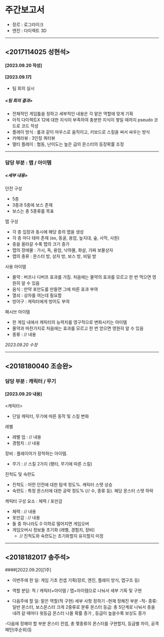 # 주간보고서
- 장르 : 로그라이크
- 엔진 : 다이렉트 3D

---
## <2017114025 성현석>
#### [2023.09.20 작성]

#### [2023.09.17]
- 팀 회의 실시
##### <팀 회의 결과>
- 전체적인 게임틀을 정하고 세부적인 내용은 각 맡은 역할에 맞게 기획
- 아직 다이렉트X 12에 대한 지식이 부족하여 충분한 지식이 쌓일 때까지 pseudo 코드로 코드 작성
- 플레이 방식 : 롤과 같이 마우스로 움직이고, 키보드로 스킬을 써서 싸우는 방식
- 카메라뷰 : 3인칭 쿼터뷰
- 멀티 플레이 : 협동, 난이도는 높은 급의 몬스터의 등장확률 조정
  
--------------------------
### 담당 부분 : 맵 / 아이템

##### <세부 내용>   
  
던전 구성
- 5층
- 3층과 5층에 보스 존재
- 보스는 총 5종류를 목표

맵 구성
- 각 층 입장과 동시에 해당 층의 맵을 생성
- 각 층 마다 테마 존재 (ex, 동굴, 용암, 늪지대, 숲, 사막, 사원)
- 층을 올라갈 수록 맵의 크기 증가
- 맵의 장애물 : 가시, 독, 용암, 낙하물, 화살, 가짜 보물상자
- 맵의 종류 : 몬스터 방, 상자 방, 보스 방, 비밀 방

사용 아이템
- 물약 : 버프나 디버프 효과를 가짐. 처음에는 물약의 효과를 모르고 한 번 먹으면 영원히 알 수 있음
- 음식 : 만약 포만도를 만들면 그에 따른 효과 부여
- 열쇠 : 상자를 여는데 필요함
- 방어구 : 캐릭터에게 방어도 부여

패시브 아이템
- 한 게임 내에서 캐릭터의 능력치를 영구적으로 변화시키는 아이템
- 물약과 마찬가지로 처음에는 효과를 모르고 한 번 얻으면 영원히 알 수 있음
- 종류 : // 내용


_2023.09.20 수정_

---  
## <2018180040 조승완>
### 담당 부분 : 캐릭터 / 무기

#### [2023.09.20 내용]

<캐릭터> 
- 단일 캐릭터, 무기에 따른 동작 및 스킬 변화

레벨
- 레벨 업 : // 내용
- 경험치 : // 내용
  
장비 : 플레이어가 장착하는 아이템. 
- 무기 : // 스킬 2가지 (평타, 무기에 따른 스킬)

진척도 및 숙련도
- 진척도 : 어떤 던전에 대한 탐색 정도%. 캐릭터 스탯 상승
- 숙련도 : 특정 몬스터에 대한 공략 정도% (// 수, 종류 등). 해당 몬스터 스탯 하락

캐릭터 구성 요소 : 체력 / 포만감
- 체력 : // 내용
- 포만감 : // 내용
- 둘 중 하나라도 0 이하로 떨어지면 게임오버
- 게임오버시 정보들 초기화 (레벨, 경험치, 장비)
    - // 진척도와 숙련도는 초기화할지 유지할지 미정

---
## <2018182017 송주석>
####[2022.09.20][1주]
- 이번주에 한 일: 게임 기초 컨셉 기획(장르, 엔진, 플레이 방식, 맵구조 등)
- 역할 분담: 적 / 캐릭터+아이템 / 맵+아이템으로 나눠서 세부 기획 및 구현

- 다음주에 할 일: 맡은 역할(적 구현) 세부 사항 정하기
 -현재 정해진 부분
 -적-
 종류: 일반 몬스터, 보스몬스터 크게 2중류로 분류
 몬스터 등급: 총 5단계로 나눠서 층을 내려 갈 때마다 윗등급 몬스터 나올 확률 증가 , 등급이 높을수록 보상도 증가

 -다음에 정해야 할 부분
 몬스터 컨셉, 총 몇종류의 몬스터를 구현할지, 등급별 차이, 공격 패턴(후순위)등
